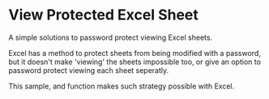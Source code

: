 # View Protected Excel Sheet
A simple solutions to password protect viewing Excel sheets.

Excel has a method to protect sheets from being modified with a password, but it doesn't make 'viewing' the sheets impossible too, or give an option to password protect viewing each sheet seperatly.

This sample, and function makes such strategy possible with Excel.

